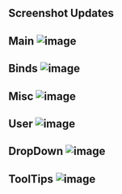 Screenshot Updates
---------------------------------------------------------------------------------------------------------------
Main
![image](https://user-images.githubusercontent.com/83477843/147376195-d69a56e9-8f35-433d-aa67-e3a398397cec.png)
---------------------------------------------------------------------------------------------------------------
Binds
![image](https://user-images.githubusercontent.com/83477843/147376212-3165d308-da47-472d-8c11-aac3a035d457.png)
---------------------------------------------------------------------------------------------------------------
Misc
![image](https://user-images.githubusercontent.com/83477843/147376213-ff5c3360-d1d7-4d0d-a4d0-6ebe966d218d.png)
---------------------------------------------------------------------------------------------------------------
User
![image](https://user-images.githubusercontent.com/83477843/147376217-b9c8b1d3-38da-4b83-a554-41b5a4dab3d3.png)
---------------------------------------------------------------------------------------------------------------
DropDown
![image](https://user-images.githubusercontent.com/83477843/147376202-9732452e-bee3-4606-ac01-a0f23450e17a.png)
---------------------------------------------------------------------------------------------------------------
ToolTips
![image](https://user-images.githubusercontent.com/83477843/147376205-bfe6f61b-e8d9-4d05-ad02-9554c0791c41.png)
---------------------------------------------------------------------------------------------------------------
